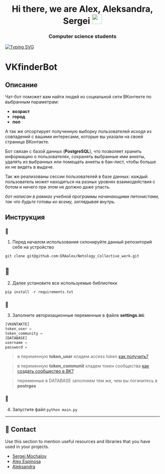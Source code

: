 <h1 align="center">Hi there, we are Alex, Aleksandra, Sergei 
<img src="https://github.com/blackcater/blackcater/raw/main/images/Hi.gif" height="32"/></h1>
<h3 align="center">Computer science students</h3>



[![Typing SVG](https://readme-typing-svg.herokuapp.com?color=%2336BCF7&lines=Python+developers+from+Russia)](https://git.io/typing-svg)

# VKfinderBot

## Описание

Чат-бот поможет вам найти людей из социальной сети ВКонтекте по выбранным параметрам:
* **возраст**
* **город**
* **пол**

А так же отсортирует полученную выборку пользователей исходя из совпадений с вашими интересами, которые вы указали на своей странице ВКонтакте.

Бот связан с базой данных (**PostgreSQL**), что позволяет хранить информацию о пользователях, сохранять выбранные ими анкеты, удалять из выбранных или помещать анкеты в бан-лист, чтобы больше их не видеть в выдаче. 

Так же реализованы сессии пользователей в базе данных: каждый пользователь может находиться на разных уровнях взаимодействия с ботом и ничего при этом не должно даже упасть.

*бот написан в рамках учебной программы начинающими питонистами, так что будьте готовы ко всему, заглядывая внутрь.*

## Инструкция
### :running:
1. Перед началом использования склонируйте данный репозиторий себе на устройство
```pytnhon
git clone git@github.com:ERAalex/Netology_Collective_work.git
```
## 	:toolbox:
2. Далее установите все используемые библиотеки
```python
pip install -r requirements.txt
```
### :key: 
3. Заполните авторизационные переменные в файле **settings.ini**:
```python
[VKONTAKTE]
token_user = 
token_community = 
[DATABASE]
username = 
password =
```
> в переменную **token_user** кладем access token [как получить?](https://dzen.ru/media/kakprosto/kak-poluchit-accesstoken-vkontakte-5d72243d06cc4600ad8cb5f3 "Хорошоя инструкция")

> в переменную **token_communit** кладем токен сообщества [как создать сообщество в ВК?](https://dzen.ru/media/propromotion/kak-sozdat-gruppu-vkontakte-poshagovaia-instrukciia-5cb5d73aeb4c5d00b3cb39d7 "Еще одна хорошая интструкция")

> переменные в DATABASE заполняем тем же, чем вы логинитесь в **postrges**
### :running:
4. Запустите файл ```python main.py```
---------------------------------------

<!-- Contact -->
## :handshake: Contact

Use this section to mention useful resources and libraries that you have used in your projects.

 - [Sergei Mochalov](https://github.com/n0iz3on3)
 - [Alex Espinosa](https://github.com/ERAalex)
 - [Aleksandra](https://github.com/TsaregorodtsevaA)


